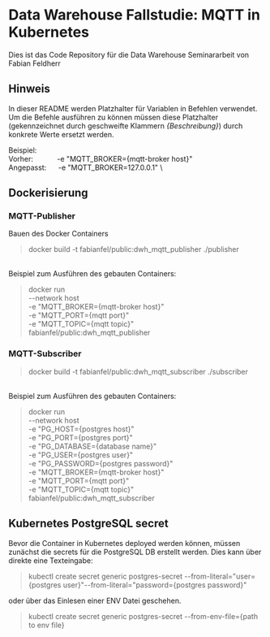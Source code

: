 # Data Warehouse Fallstudie: MQTT in Kubernetes

Dies ist das Code Repository für die Data Warehouse Seminararbeit von Fabian Feldherr

## Hinweis

In dieser README werden Platzhalter für Variablen in Befehlen verwendet.  
Um die Befehle ausführen zu können müssen diese Platzhalter (gekennzeichnet durch geschweifte Klammern _{Beschreibung}_) durch konkrete Werte ersetzt werden.

Beispiel:  
Vorher: &nbsp;&nbsp;&nbsp;&nbsp;&nbsp;&nbsp;&nbsp;&nbsp;&nbsp;&nbsp; -e "MQTT_BROKER={mqtt-broker host}" \
Angepasst: &nbsp;&nbsp;&nbsp;&nbsp; -e "MQTT_BROKER=127.0.0.1" \

## Dockerisierung

### MQTT-Publisher

Bauen des Docker Containers

> docker build -t fabianfel/public:dwh_mqtt_publisher ./publisher

<br>
Beispiel zum Ausführen des gebauten Containers:

> docker run \
>  --network host \
>  -e "MQTT_BROKER={mqtt-broker host}" \
>  -e "MQTT_PORT={mqtt port}" \
>  -e "MQTT_TOPIC={mqtt topic}" \
>  fabianfel/public:dwh_mqtt_publisher

### MQTT-Subscriber

> docker build -t fabianfel/public:dwh_mqtt_subscriber ./subscriber

<br>
Beispiel zum Ausführen des gebauten Containers:

> docker run \
>  --network host \
>  -e "PG_HOST={postgres host}" \
>  -e "PG_PORT={postgres port}" \
>  -e "PG_DATABASE={database name}" \
>  -e "PG_USER={postgres user}" \
>  -e "PG_PASSWORD={postgres password}" \
>  -e "MQTT_BROKER={mqtt-broker host}" \
>  -e "MQTT_PORT={mqtt port}" \
>  -e "MQTT_TOPIC={mqtt topic}" \
>  fabianfel/public:dwh_mqtt_subscriber

## Kubernetes PostgreSQL secret

Bevor die Container in Kubernetes deployed werden können, müssen zunächst die secrets für die PostgreSQL DB erstellt werden.
Dies kann über direkte eine Texteingabe:

> kubectl create secret generic postgres-secret --from-literal="user={postgres user}"--from-literal="password={postgres password}"

oder über das Einlesen einer ENV Datei geschehen.

> kubectl create secret generic postgres-secret --from-env-file={path to env file}
